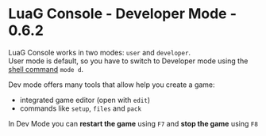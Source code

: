 # LuaG Console - Developer Mode - 0.6.2

LuaG Console works in two modes: `user` and `developer`.  
User mode is default, so you have to switch to Developer mode using the [shell command](https://github.com/Vulcalien/LuaG-Console/wiki/Shell-and-Commands) `mode d`.

Dev mode offers many tools that allow help you create a game:
- integrated game editor (open with `edit`)
- commands like `setup`, `files` and `pack`

In Dev Mode you can **restart the game** using `F7` and **stop the game** using `F8` 
